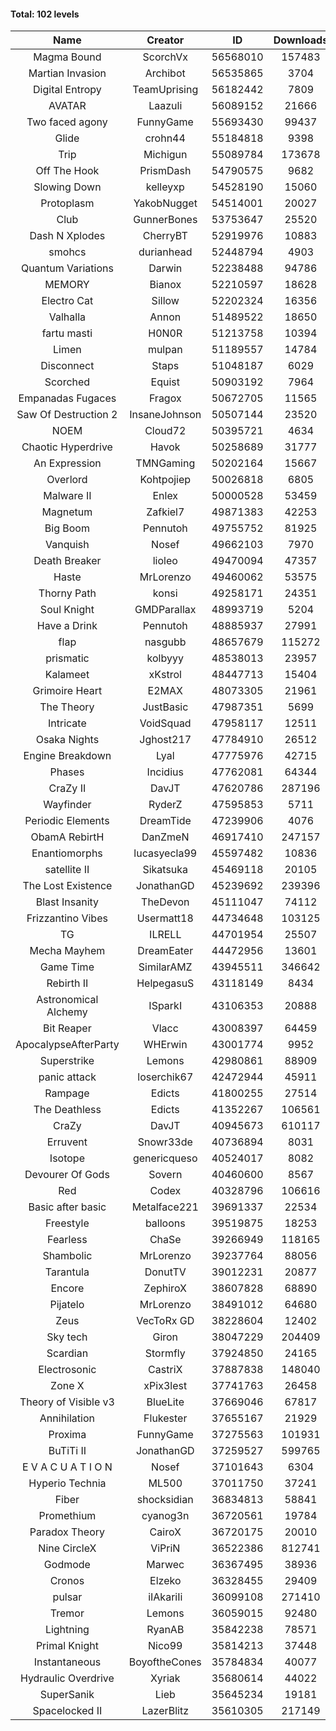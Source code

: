 #### Total: 102 levels

| Name | Creator | ID | Downloads | Likes |
|:---:|:---:|:---:|:---:|:---:|
| Magma Bound | ScorchVx | 56568010 | 157483 | 8353
| Martian Invasion | Archibot | 56535865 | 3704 | 315
| Digital Entropy | TeamUprising | 56182442 | 7809 | 550
| AVATAR | Laazuli | 56089152 | 21666 | 1023
| Two faced agony | FunnyGame | 55693430 | 99437 | 6703
| Glide | crohn44 | 55184818 | 9398 | 748
| Trip | Michigun | 55089784 | 173678 | 15867
| Off The Hook   | PrismDash | 54790575 | 9682 | 630
| Slowing Down | kelleyxp | 54528190 | 15060 | 1146
| Protoplasm | YakobNugget | 54514001 | 20027 | 1414
| Club | GunnerBones | 53753647 | 25520 | 2498
| Dash N Xplodes | CherryBT | 52919976 | 10883 | 903
| smohcs | durianhead | 52448794 | 4903 | 446
| Quantum Variations | Darwin | 52238488 | 94786 | 8501
| MEMORY | Bianox | 52210597 | 18628 | 1534
| Electro Cat | Sillow | 52202324 | 16356 | 1541
| Valhalla | Annon | 51489522 | 18650 | 1737
| fartu masti | H0N0R | 51213758 | 10394 | 657
| Limen | mulpan | 51189557 | 14784 | 1672
| Disconnect | Staps | 51048187 | 6029 | 549
| Scorched   | Equist | 50903192 | 7964 | 778
| Empanadas Fugaces | Fragox | 50672705 | 11565 | 1215
| Saw Of Destruction 2 | InsaneJohnson | 50507144 | 23520 | 1836
| NOEM | Cloud72 | 50395721 | 4634 | 520
| Chaotic Hyperdrive | Havok | 50258689 | 31777 | 2605
| An Expression | TMNGaming | 50202164 | 15667 | 1152
| Overlord | Kohtpojiep | 50026818 | 6805 | 605
| Malware II | Enlex | 50000528 | 53459 | 4319
| Magnetum | Zafkiel7 | 49871383 | 42253 | 4827
| Big Boom | Pennutoh | 49755752 | 81925 | 7178
| Vanquish | Nosef | 49662103 | 7970 | 751
| Death Breaker | lioleo | 49470094 | 47357 | 2398
| Haste | MrLorenzo | 49460062 | 53575 | 4686
| Thorny Path | konsi | 49258171 | 24351 | 1299
| Soul Knight | GMDParallax | 48993719 | 5204 | 370
| Have a Drink | Pennutoh | 48885937 | 27991 | 2791
| flap | nasgubb | 48657679 | 115272 | 13485
| prismatic | kolbyyy | 48538013 | 23957 | 2265
| Kalameet | xKstrol | 48447713 | 15404 | 1076
| Grimoire Heart | E2MAX | 48073305 | 21961 | 1870
| The Theory | JustBasic | 47987351 | 5699 | 491
| Intricate | VoidSquad | 47958117 | 12511 | 1318
| Osaka Nights | Jghost217 | 47784910 | 26512 | 2702
| Engine Breakdown | Lyal | 47775976 | 42715 | 2204
| Phases | Incidius | 47762081 | 64344 | 8423
| CraZy II | DavJT | 47620786 | 287196 | 29584
| Wayfinder | RyderZ | 47595853 | 5711 | 396
| Periodic Elements | DreamTide | 47239906 | 4076 | 412
| ObamA RebirtH | DanZmeN | 46917410 | 247157 | 21367
| Enantiomorphs | lucasyecla99 | 45597482 | 10836 | 845
| satellite II | Sikatsuka | 45469118 | 20105 | 1822
| The Lost Existence | JonathanGD | 45239692 | 239396 | 29663
| Blast Insanity | TheDevon | 45111047 | 74112 | 5208
| Frizzantino Vibes | Usermatt18 | 44734648 | 103125 | 8929
| TG | ILRELL | 44701954 | 25507 | 2718
| Mecha Mayhem | DreamEater | 44472956 | 13601 | 1219
| Game Time | SimilarAMZ | 43945511 | 346642 | 38539
| Rebirth II | HelpegasuS | 43118149 | 8434 | 609
| Astronomical Alchemy | ISparkI | 43106353 | 20888 | 2003
| Bit Reaper | Vlacc | 43008397 | 64459 | 6675
| ApocalypseAfterParty | WHErwin | 43001774 | 9952 | 653
| Superstrike | Lemons | 42980861 | 88909 | 8386
| panic attack | loserchik67 | 42472944 | 45911 | 4592
| Rampage | Edicts | 41800255 | 27514 | 3115
| The Deathless | Edicts | 41352267 | 106561 | 8281
| CraZy | DavJT | 40945673 | 610117 | 49452
| Erruvent | Snowr33de | 40736894 | 8031 | 522
| Isotope | genericqueso | 40524017 | 8082 | 470
| Devourer Of Gods | Sovern | 40460600 | 8567 | 713
| Red | Codex | 40328796 | 106616 | 8367
| Basic after basic | Metalface221 | 39691337 | 22534 | 1728
| Freestyle | balloons | 39519875 | 18253 | 1377
| Fearless | ChaSe | 39266949 | 118165 | 10908
| Shambolic | MrLorenzo | 39237764 | 88056 | 8483
| Tarantula | DonutTV | 39012231 | 20877 | 1919
| Encore | ZephiroX | 38607828 | 68890 | 5129
| Pijatelo | MrLorenzo | 38491012 | 64680 | 7819
| Zeus | VecToRx GD | 38228604 | 12402 | 794
| Sky tech | Giron | 38047229 | 204409 | 37488
| Scardian | Stormfly | 37924850 | 24165 | 2186
| Electrosonic | CastriX | 37887838 | 148040 | 13019
| Zone X | xPix3lest | 37741763 | 26458 | 2877
| Theory of Visible v3 | BlueLite | 37669046 | 67817 | 6410
| Annihilation | Flukester | 37655167 | 21929 | 1973
| Proxima | FunnyGame | 37275563 | 101931 | 10568
| BuTiTi II | JonathanGD | 37259527 | 599765 | 64793
| E V A C U A T I O N | Nosef | 37101643 | 6304 | 417
| Hyperio Technia | ML500 | 37011750 | 37241 | 4090
| Fiber | shocksidian | 36834813 | 58841 | 5776
| Promethium | cyanog3n | 36720561 | 19784 | 1942
| Paradox Theory | CairoX | 36720175 | 20010 | 1987
| Nine CircleX | ViPriN | 36522386 | 812741 | 66230
| Godmode | Marwec | 36367495 | 38936 | 4140
| Cronos | Elzeko | 36328455 | 29409 | 3316
| pulsar | iIAkariIi | 36099108 | 271410 | 121108
| Tremor | Lemons | 36059015 | 92480 | 9317
| Lightning | RyanAB | 35842238 | 78571 | 8043
| Primal Knight | Nico99 | 35814213 | 37448 | 3503
| Instantaneous | BoyoftheCones | 35784834 | 40077 | 3672
| Hydraulic Overdrive | Xyriak | 35680614 | 44022 | 9878
| SuperSanik | Lieb | 35645234 | 19181 | 1983
| Spacelocked II | LazerBlitz | 35610305 | 217149 | 21752
